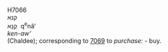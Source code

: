 <body>
  <p>H7066<br>  קנא  <br> קְנָא  ‎  q<sup>e</sup>nâ‘  <br><i>ken-aw‘ </i><br>(Chaldee); corresponding to <a href="h7069.htm">7069</a>  to <i>purchase: - </i>buy.<br></p>
 </body>